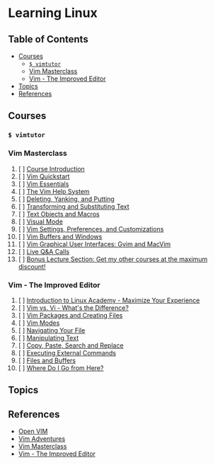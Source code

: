 # Learning Linux

## Table of Contents

<!-- START doctoc generated TOC please keep comment here to allow auto update -->
<!-- DON'T EDIT THIS SECTION, INSTEAD RE-RUN doctoc TO UPDATE -->

- [Courses](#courses)
  - [`$ vimtutor`](#-vimtutor)
  - [Vim Masterclass](#vim-masterclass)
  - [Vim - The Improved Editor](#vim---the-improved-editor)
- [Topics](#topics)
- [References](#references)

<!-- END doctoc generated TOC please keep comment here to allow auto update -->

## Courses

### `$ vimtutor`

### Vim Masterclass

1. [ ] [Course Introduction](vim-masterclass/course-introduction/README.md)
1. [ ] [Vim Quickstart](vim-masterclass/vim-quickstart/README.md)
1. [ ] [Vim Essentials](vim-masterclass/vim-essentials/README.md)
1. [ ] [The Vim Help System](vim-masterclass/the-vim-help-system/README.md)
1. [ ] [Deleting, Yanking, and Putting](vim-masterclass/deleting-yanking-and-putting/README.md)
1. [ ] [Transforming and Substituting Text](vim-masterclass/transforming-and-substituting-text/README.md)
1. [ ] [Text Objects and Macros](vim-masterclass/text-objects-and-macros/README.md)
1. [ ] [Visual Mode](vim-masterclass/visual-mode/README.md)
1. [ ] [Vim Settings, Preferences, and Customizations](vim-masterclass/vim-settings-preferences-and-customizations/README.md)
1. [ ] [Vim Buffers and Windows](vim-masterclass/vim-buffers-and-windows/README.md)
1. [ ] [Vim Graphical User Interfaces: Gvim and MacVim](vim-masterclass/vim-graphical-user-interfaces-gvim-and-macvim/README.md)
1. [ ] [Live Q&A Calls](vim-masterclass/live-qa-calls/README.md)
1. [ ] [Bonus Lecture Section: Get my other courses at the maximum discount!](vim-masterclass/bonus-lecture-section-get-my-other-courses-at-the-maximum-discount/README.md)

### Vim - The Improved Editor

1. [ ] [Introduction to Linux Academy - Maximize Your Experience](vim-the-improved-editor/README.md)
1. [ ] [Vim vs. Vi - What's the Difference?](vim-the-improved-editor/README.md)
1. [ ] [Vim Packages and Creating Files](vim-the-improved-editor/README.md)
1. [ ] [Vim Modes](vim-the-improved-editor/README.md)
1. [ ] [Navigating Your File](vim-the-improved-editor/README.md)
1. [ ] [Manipulating Text](vim-the-improved-editor/README.md)
1. [ ] [Copy, Paste, Search and Replace](vim-the-improved-editor/README.md)
1. [ ] [Executing External Commands](vim-the-improved-editor/README.md)
1. [ ] [Files and Buffers](vim-the-improved-editor/README.md)
1. [ ] [Where Do I Go from Here?](vim-the-improved-editor/README.md)

## Topics

## References

- [Open VIM](https://www.openvim.com/sandbox.html)
- [Vim Adventures](https://vim-adventures.com)
- [Vim Masterclass](https://www.udemy.com/course/vim-commands-cheat-sheet)
- [Vim - The Improved Editor](https://linuxacademy.com/cp/modules/view/id/85)
